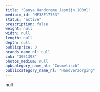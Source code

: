 ```yaml
---
title: "Sanya Handcreme Jasmijn 100ml"
medipim_id: "MF38F17753"
status: "active"
prescription: false
weight: null
width: null
length: null
depth: null
publicprice: 0
brands_name_nl: null
cnk: "3051398"
photos_medium: null
apbcategory_name_nl: "Cosmetisch"
publiccategory_name_nl: "Handverzorging"
---
```

null
